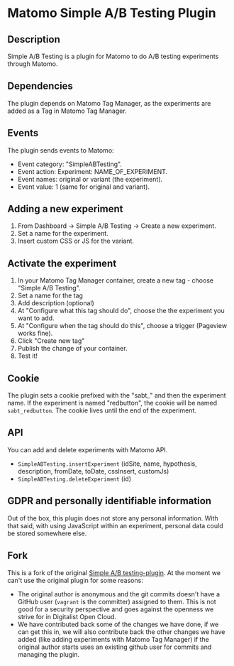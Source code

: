 # Matomo Simple A/B Testing Plugin

## Description

Simple A/B Testing is a plugin for Matomo to do A/B testing experiments through Matomo.

## Dependencies

The plugin depends on Matomo Tag Manager, as the experiments are added as a Tag in Matomo Tag Manager.

## Events

The plugin sends events to Matomo:

- Event category: "SimpleABTesting".
- Event action: Experiment: NAME_OF_EXPERIMENT.
- Event names: original or variant (the experiment).
- Event value: 1 (same for original and variant).

## Adding a new experiment

1. From Dashboard -> Simple A/B Testing -> Create a new experiment.
2. Set a name for the experiment.
3. Insert custom CSS or JS for the variant.

## Activate the experiment

1. In your Matomo Tag Manager container, create a new tag - choose "Simple A/B Testing".
2. Set a name for the tag
3. Add description (optional)
4. At "Configure what this tag should do", choose the the experiment you want to add.
5. At "Configure when the tag should do this", choose a trigger (Pageview works fine).
6. Click "Create new tag"
7. Publish the change of your container.
8. Test it!

## Cookie

The plugin sets a cookie prefixed with the "sabt_" and then the experiment name. If the experiment is named "redbutton", the cookie will be named `sabt_redbutton`. The cookie lives until the end of the experiment.

## API

You can add and delete experiments with Matomo API.

- `SimpleABTesting.insertExperiment` (idSite, name, hypothesis, description, fromDate, toDate, cssInsert, customJs)
- `SimpleABTesting.deleteExperiment` (id)

## GDPR and personally identifiable information

Out of the box, this plugin does not store any personal information. With that said, with using JavaScript within an experiment, personal data could be stored somewhere else.

## Fork

This is a fork of the original [Simple A/B testing-plugin](https://github.com/nofrillsplugins/matomo-simple-ab-testing). At the moment we can't use the original plugin for some reasons:

- The original author is anonymous and the git commits doesn't have a GitHub user (`vagrant` is the committer) assigned to them. This is not good for a security perspective and goes against the openness we strive for in Digitalist Open Cloud.
- We have contributed back some of the changes we have done, if we can get this in, we will also contribute back the other changes we have added (like adding experiments with Matomo Tag Manager) if the original author starts uses an existing github user for commits and managing the plugin.
